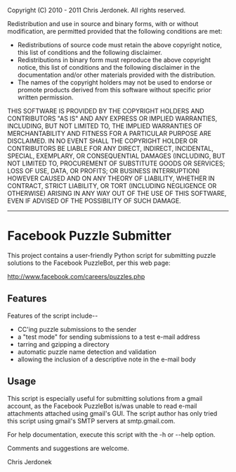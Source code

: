 Copyright (C) 2010 - 2011 Chris Jerdonek. All rights reserved.

Redistribution and use in source and binary forms, with or without
modification, are permitted provided that the following conditions are met:

* Redistributions of source code must retain the above copyright notice,
  this list of conditions and the following disclaimer.
* Redistributions in binary form must reproduce the above copyright notice,
  this list of conditions and the following disclaimer in the documentation
  and/or other materials provided with the distribution.
* The names of the copyright holders may not be used to endorse or promote
  products derived from this software without specific prior written
  permission.

THIS SOFTWARE IS PROVIDED BY THE COPYRIGHT HOLDERS AND CONTRIBUTORS "AS IS"
AND ANY EXPRESS OR IMPLIED WARRANTIES, INCLUDING, BUT NOT LIMITED TO, THE
IMPLIED WARRANTIES OF MERCHANTABILITY AND FITNESS FOR A PARTICULAR PURPOSE
ARE DISCLAIMED. IN NO EVENT SHALL THE COPYRIGHT HOLDER OR CONTRIBUTORS BE
LIABLE FOR ANY DIRECT, INDIRECT, INCIDENTAL, SPECIAL, EXEMPLARY, OR
CONSEQUENTIAL DAMAGES (INCLUDING, BUT NOT LIMITED TO, PROCUREMENT OF
SUBSTITUTE GOODS OR SERVICES; LOSS OF USE, DATA, OR PROFITS; OR BUSINESS
INTERRUPTION) HOWEVER CAUSED AND ON ANY THEORY OF LIABILITY, WHETHER IN
CONTRACT, STRICT LIABILITY, OR TORT (INCLUDING NEGLIGENCE OR OTHERWISE)
ARISING IN ANY WAY OUT OF THE USE OF THIS SOFTWARE, EVEN IF ADVISED OF THE
POSSIBILITY OF SUCH DAMAGE.

------------------------------------------------------------------------------

Facebook Puzzle Submitter
=========================

This project contains a user-friendly Python script for submitting puzzle
solutions to the Facebook PuzzleBot, per this web page:

http://www.facebook.com/careers/puzzles.php

Features
--------

Features of the script include--

* CC'ing puzzle submissions to the sender
* a "test mode" for sending submissions to a test e-mail address
* tarring and gzipping a directory
* automatic puzzle name detection and validation
* allowing the inclusion of a descriptive note in the e-mail body

Usage
-----

This script is especially useful for submitting solutions from a gmail
account, as the Facebook PuzzleBot is/was unable to read e-mail attachments
attached using gmail's GUI.  The script author has only tried this script
using gmail's SMTP servers at smtp.gmail.com.

For help documentation, execute this script with the -h or --help option.

Comments and suggestions are welcome.

Chris Jerdonek
